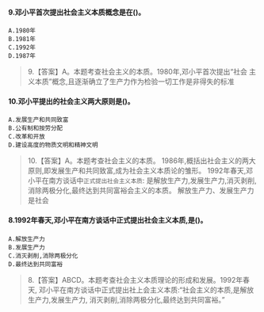 #### 9.邓小平首次提出社会主义本质概念是在()。
    A.1980年
    B.1981年
    C.1992年
    D.1987年
>   9.【答案】A。本题考查社会主义的本质。1980年,邓小平首次提出“社会
    主义本质”概念,且逐渐确立了生产力作为检验一切工作是非得失的标准

#### 10.邓小平提出的社会主义两大原则是()。
    A.发展生产和共同致富
    B.公有制和按劳分配
    C.改革和开放
    D.建设高度的物质文明和精神文明
>   10.【答案】A。本题考查社会主义的本质。
1986年,概括出社会主义的两大原则,即发展生产和共同致富,成为社会主义本质论的雏形。
1992年春天,邓小平在南方谈话中`正式提出社会主义本质`:
是解放生产力,发展生产力,消灭剥削,消除两极分化,最终达到共同富裕会主义的本质。
解放生产力、发展生产力是社会    

#### 8.1992年春天,邓小平在南方谈话中正式提出社会主义本质,是()。
    A.解放生产力
    B.发展生产力
    C.消灭剥削,消除两极分化
    D.最终达到共同富裕
>   8.【答案】ABCD。本题考查社会主义本质理论的形成和发展。1992年春天,
    邓小平在南方谈话中正式提出社上会主义本质:“社会主义的本质,是解放生产力,发展生产力,
    消灭剥削,消除两极分化,最终达到共同富裕。”




















    